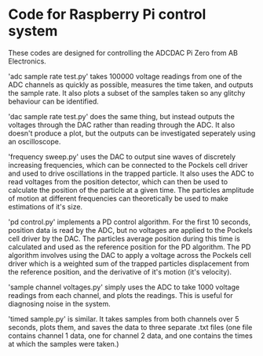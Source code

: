 # Code for Raspberry Pi control system

These codes are designed for controlling the ADCDAC Pi Zero from AB Electronics.

'adc sample rate test.py' takes 100000 voltage readings from one of the ADC channels as quickly as possible, measures the time taken, and outputs the sample  rate. It also plots a subset of the samples taken so any glitchy behaviour can be identified. 

'dac sample rate test.py' does the same thing, but instead outputs the voltages through the DAC rather than reading through the ADC. It also doesn't produce a plot, but the outputs can be investigated seperately using an oscilloscope. 

'frequency sweep.py' uses the DAC to output sine waves of discretely increasing frequencies, which can be connected to the Pockels cell driver and used to drive oscillations in the trapped particle. It also uses the ADC to read voltages from the position detector, which can then be used to calculate the position of the particle at a given time. The particles amplitude of motion at different frequencies can theoretically be used to make estimations of it's size.

'pd control.py' implements a PD control algorithm. For the first 10 seconds, position data is read by the ADC, but no voltages are applied to the Pockels cell driver by the DAC. The particles average position during this time is calculated and used as the reference position for the PD algorithm. The PD algorithm involves using the DAC to apply a voltage across the Pockels cell driver which is a weighted sum of the trapped particles displacement from the reference position, and the derivative of it's motion (it's velocity).

'sample channel voltages.py' simply uses the ADC to take 1000 voltage readings from each channel, and plots the readings. This is useful for diagnosing noise in the system. 

'timed sample.py' is similar. It takes samples from both channels over 5 seconds, plots them, and saves the data to three separate .txt files (one file contains channel 1 data, one for channel 2 data, and one contains the times at which the samples were taken.)

